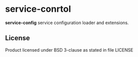 # service-conrtol

**service-config** service configuration loader and extensions.

## License

Product licensed under BSD 3-clause as stated in file LICENSE
